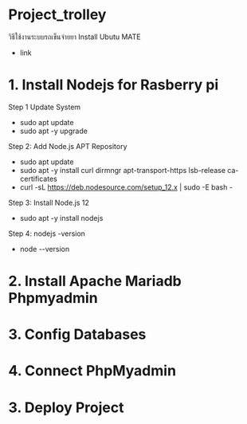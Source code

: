 # Project_trolley
วิธีใช้งานระบบรถเข็นจ่ายยา
Install Ubutu MATE 
- link
# 1. Install Nodejs  for  Rasberry pi 
Step 1 Update System
- sudo apt update
- sudo apt -y upgrade

Step 2: Add Node.js APT Repository
- sudo apt update
- sudo apt -y install curl dirmngr apt-transport-https lsb-release ca-certificates
- curl -sL https://deb.nodesource.com/setup_12.x | sudo -E bash -

Step 3: Install Node.js 12 
- sudo apt -y install nodejs

Step 4: nodejs -version
- node --version
# 2. Install Apache Mariadb Phpmyadmin
# 3. Config Databases
# 4. Connect PhpMyadmin
# 3. Deploy Project

